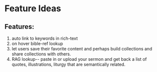 # Feature Ideas

## Features:
1. auto link to keywords in rich-text
2. on hover bible-ref lookup
3. let users save their favorite content and perhaps build collections and share collections with others. 
4. RAG lookup-- paste in or upload your sermon and get back a list of quotes, illustrations, liturgy that are semantically related. 